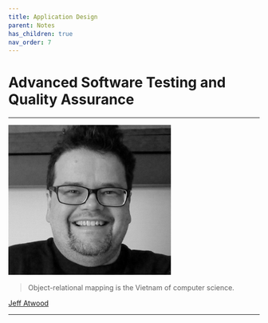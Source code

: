 ```yaml
---
title: Application Design
parent: Notes
has_children: true
nav_order: 7
---
```


# Advanced Software Testing and Quality Assurance

<hr class="splash">

![Jeff Atwood](../../images/people/jeff_atwood.png)

<blockquote class="pretty"><span>
Object-relational mapping is the Vietnam of computer science.
</span></blockquote>
<p class="attribution"><a href="https://en.wikipedia.org/wiki/Jeff_Atwood">Jeff Atwood</a></p>

<hr class="splash">




